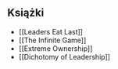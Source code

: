 ## Książki
- [[Leaders Eat Last]]
- [[The Infinite Game]]
- [[Extreme Ownership]]
- [[Dichotomy of Leadership]]
